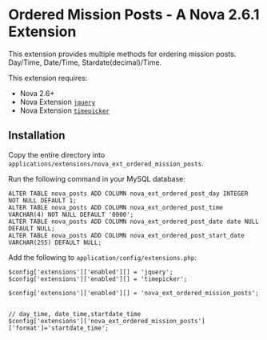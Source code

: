 # Ordered Mission Posts - A Nova 2.6.1 Extension
This extension provides multiple methods for ordering mission posts. Day/Time, Date/Time, Stardate(decimal)/Time.

 

 This extension requires:

- Nova 2.6+
- Nova Extension [`jquery`](https://github.com/jonmatterson/nova-ext-jquery)
- Nova Extension [`timepicker`](https://github.com/jonmatterson/nova-ext-timepicker)

## Installation

Copy the entire directory into `applications/extensions/nova_ext_ordered_mission_posts`.

Run the following command in your MySQL database:

```
ALTER TABLE nova_posts ADD COLUMN nova_ext_ordered_post_day INTEGER NOT NULL DEFAULT 1;
ALTER TABLE nova_posts ADD COLUMN nova_ext_ordered_post_time VARCHAR(4) NOT NULL DEFAULT '0000';
ALTER TABLE nova_posts ADD COLUMN nova_ext_ordered_post_date date NULL DEFAULT NULL;
ALTER TABLE nova_posts ADD COLUMN nova_ext_ordered_post_start_date VARCHAR(255) DEFAULT NULL;
```

Add the following to `application/config/extensions.php`:

```
$config['extensions']['enabled'][] = 'jquery';
$config['extensions']['enabled'][] = 'timepicker';

$config['extensions']['enabled'][] = 'nova_ext_ordered_mission_posts';


// day_time, date_time,startdate_time
$config['extensions']['nova_ext_ordered_mission_posts']['format']='startdate_time'; 

```

